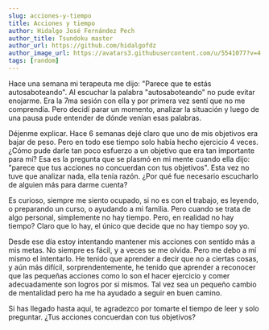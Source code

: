 ```yaml
---
slug: acciones-y-tiempo
title: Acciones y tiempo
author: Hidalgo José Fernández Pech
author_title: Tsundoku master 
author_url: https://github.com/hidalgofdz
author_image_url: https://avatars3.githubusercontent.com/u/5541077?v=4
tags: [random]
---
```


Hace una semana mi terapeuta me dijo: "Parece que te estás autosaboteando". Al escuchar la palabra "autosaboteando" no pude evitar enojarme. Era la 7ma sesión con ella y por primera vez sentí que no me comprendía. Pero decidí parar un momento, analizar la situación y luego de una pausa pude entender de dónde venían esas palabras.

<!--truncate-->

Déjenme explicar. Hace 6 semanas dejé claro que uno de mis objetivos era bajar de peso. Pero en todo ese tiempo solo había hecho ejercicio 4 veces. ¿Cómo pude darle tan poco esfuerzo a un objetivo que era tan importante para mí?  Esa es la pregunta que se plasmó en mi mente cuando ella dijo: "parece que tus acciones no concuerdan con tus objetivos". Esta vez no tuve que analizar nada, ella tenía razón. ¿Por qué fue necesario escucharlo de alguien más para darme  cuenta? 

Es curioso, siempre me siento ocupado, si no es con el trabajo, es leyendo, o preparando un curso, o ayudando a mi familia. Pero cuando se trata de algo personal, simplemente no hay tiempo. Pero, en realidad no hay tiempo? Claro que lo hay, el único que decide que no hay tiempo soy yo.

Desde ese día estoy intentando mantener mis acciones con sentido más a mis metas. No siempre es fácil, y a veces se me olvida. Pero me debo a mí mismo el intentarlo. He tenido que aprender a decir que no a ciertas cosas, y aún más difícil, sorprendentemente, he tenido que aprender a reconocer que las pequeñas acciones como lo son el hacer ejercicio y comer adecuadamente son logros por si mismos.  Tal vez sea un pequeño cambio de mentalidad pero ha me ha ayudado a seguir en buen camino.

Si has llegado hasta aquí, te agradezco por tomarte el tiempo de leer y solo preguntar. ¿Tus acciones concuerdan con tus objetivos?
